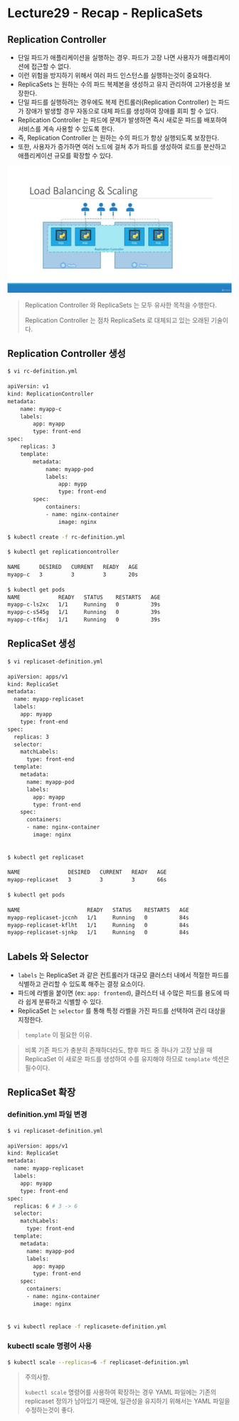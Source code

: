 # Lecture29 - Recap - ReplicaSets

## Replication Controller

- 단일 파드가 애플리케이션을 실행하는 경우. 파드가 고장 나면 사용자가 애플리케이션에 접근할 수 없다.
- 이런 위험을 방지하기 위해서 여러 파드 인스턴스를 실행하는것이 중요하다.
- ReplicaSets 는 원하는 수의 파드 복제본을 생성하고 유지 관리하여 고가용성을 보장한다.
- 단일 파드를 실행하려는 경우에도 복제 컨트롤러(Replication Controller) 는 파드가 장애가 발생할 경우 자동으로 대체 파드를 생성하여 장애를 회피 할 수 있다.
- Replication Controller 는 파드에 문제가 발생하면 즉시 새로운 파드를 배포하여 서비스를 계속 사용할 수 있도록 한다.
- 즉, Replication Controller 는 원하는 수의 파드가 항상 실행되도록 보장한다.
- 또한, 사용자가 증가하면 여러 노드에 걸쳐 추가 파드를 생성하여 로드를 분산하고 애플리케이션 규모를 확장할 수 있다.

![lecture29-1.png](./img/lecture29-1.png)

> Replication Controller 와 ReplicaSets 는 모두 유사한 목적을 수행한다.
>
> Replication Controller 는 점차 ReplicaSets 로 대체되고 있는 오래된 기술이다.
>

## Replication Controller 생성

```bash
$ vi rc-definition.yml

apiVersin: v1
kind: ReplicationController
metadata:
	name: myapp-c
	labels:
		app: myapp
		type: front-end
spec:
	replicas: 3
	template:
		metadata:
			name: myapp-pod
			labels:
				app: mypp
				type: front-end
		spec:
			containers:
			- name: nginx-container
				image: nginx
				
$ kubectl create -f rc-definition.yml

$ kubectl get replicationcontroller

NAME      DESIRED   CURRENT   READY   AGE
myapp-c   3         3         3       20s

$ kubectl get pods
NAME            READY   STATUS    RESTARTS   AGE
myapp-c-ls2xc   1/1     Running   0          39s
myapp-c-s545g   1/1     Running   0          39s
myapp-c-tf6xj   1/1     Running   0          39s
```

## ReplicaSet 생성

```bash
$ vi replicaset-definition.yml

apiVersion: apps/v1
kind: ReplicaSet
metadata:
  name: myapp-replicaset
  labels:
    app: myapp
    type: front-end
spec:
  replicas: 3
  selector:
    matchLabels:
      type: front-end
  template:
    metadata:
      name: myapp-pod
      labels:
        app: myapp
        type: front-end
    spec:
      containers:
      - name: nginx-container
        image: nginx
        
        
$ kubectl get replicaset

NAME               DESIRED   CURRENT   READY   AGE
myapp-replicaset   3         3         3       66s

$ kubectl get pods

NAME                     READY   STATUS    RESTARTS   AGE
myapp-replicaset-jccnh   1/1     Running   0          84s
myapp-replicaset-kflht   1/1     Running   0          84s
myapp-replicaset-sjnkp   1/1     Running   0          84s
```

## Labels 와 Selector

- `labels` 는 ReplicaSet 과 같은 컨트롤러가 대규모 클러스터 내에서 적절한 파드를 식별하고 관리할 수 있도록 해주는 결정 요소이다.
- 파드에 라벨을 붙이면 (ex: `app: frontend`), 클러스터 내 수많은 파드를 용도에 따라 쉽게 분류하고 식별할 수 있다.
- ReplicaSet 는 `selector` 를 통해 특정 라벨을 가진 파드를 선택하여 관리 대상을 지정한다.

> `template` 이 필요한 이유.
>

> 비록 기존 파드가 충분히 존재하더라도, 향후 파드 중 하나가 고장 났을 때 ReplicaSet 이 새로운 파드를 생성하여 수를 유지해야 하므로 `template` 섹션은 필수이다.
>

## ReplicaSet 확장

### definition.yml 파일 변경

```bash
$ vi replicaset-definition.yml

apiVersion: apps/v1
kind: ReplicaSet
metadata:
  name: myapp-replicaset
  labels:
    app: myapp
    type: front-end
spec:
  replicas: 6 # 3 -> 6
  selector:
    matchLabels:
      type: front-end
  template:
    metadata:
      name: myapp-pod
      labels:
        app: myapp
        type: front-end
    spec:
      containers:
      - name: nginx-container
        image: nginx
        
        
$ vi kubectl replace -f replicasete-definition.yml
```

### kubectl scale 명령어 사용

```bash
$ kubectl scale --replicas=6 -f replicaset-definition.yml
```

> 주의사항.
>
> `kubectl scale` 명령어를 사용하여 확장하는 경우 YAML 파일에는 기존의 replicaset 정의가 남아있기 때문에, 일관성을 유지하기 위해서는 YAML 파일을 수정하는것이 좋다.
>